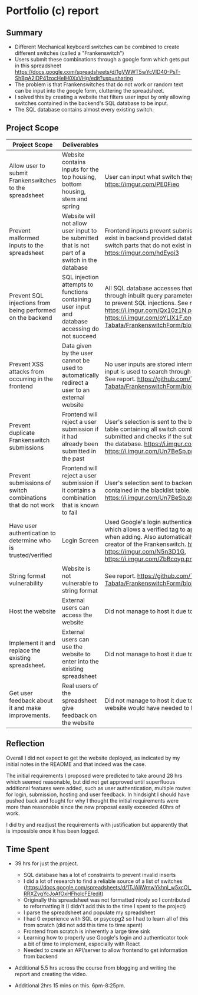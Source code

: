 # Portfolio (c) report

## Summary

- Different Mechanical keyboard switches can be combined to create different switches (called a "Frankenswitch")
- Users submit these combinations through a google form which gets put in this spreadsheet https://docs.google.com/spreadsheets/d/1gVWWT5wYcVID40-PsT-ShBgA2iDP41zocHeIH0XxVHg/edit?usp=sharing
- The problem is that Frankenswitches that do not work or random text can be input into the google form, cluttering the spreadsheet.
- I solved this by creating a website that filters user input by only allowing switches contained in the backend's SQL database to be input.
- The SQL database contains almost every existing switch.



## Project Scope

| Project Scope                                                | Deliverables                                                 |                                                              |
| ------------------------------------------------------------ | ------------------------------------------------------------ | ------------------------------------------------------------ |
| Allow user to submit Frankenswitches to the spreadsheet      | Website contains inputs for the top housing, bottom housing, stem and spring | User can input what switch they desire for each part https://imgur.com/PE0Fieo |
| Prevent malformed inputs to the spreadsheet                  | Website will not allow user input to be submitted that is not part of a switch in the database | Frontend inputs prevent submissions of switches that don't exist in backend provided database. Backend will not add switch parts that do not exist in the backend. https://imgur.com/hdEyoi3 |
| Prevent SQL injections from being performed on the backend   | SQL injection attempts to functions containing user input and database accessing do not succeed | All SQL database accesses that contain user input are done through inbuilt query parameters that are made specifically to prevent SQL injections. See report. https://i.imgur.com/Qx10z1N.png, https://i.imgur.com/oYLIX1F.png, https://github.com/Toshi-Tabata/FrankenswitchForm/blob/main/security%20report.md |
| Prevent XSS attacks from occurring in the frontend           | Data given by the user cannot be used to automatically redirect a user to an external website | No user inputs are stored internally within the frontend. User input is used to search through react bootstrap typeahead. See report. https://github.com/Toshi-Tabata/FrankenswitchForm/blob/main/security%20report.md |
| Prevent duplicate Frankenswitch submissions                  | Frontend will reject a user submission if it had already been submitted in the past | User's selection is sent to the backend. The backend has a table containing all switch combinations that have been submitted and checks if the submitted combination exists in the database. https://i.imgur.com/vAvMiyZ.png, https://i.imgur.com/Un7BeSp.png |
| Prevent submissions of switch combinations that do not work  | Frontend will reject a user submission if it contains a combination that is known to fail | User's selection sent to backend and checked if it is contained in the blacklist table. https://i.imgur.com/Un7BeSp.png |
| Have user authentication to determine who is trusted/verified | Login Screen                                                 | Used Google's login authenticator to allow optional login which allows a verified tag to appear on the spreadsheet when adding. Also automatically adds username to credit creator of the Frankenswitch. https://imgur.com/eQMPER7, https://imgur.com/N5n3D1G, https://i.imgur.com/ZbBcoyp.png |
| String format vulnerability                                  | Website is not vulnerable to string format                   | See report. https://github.com/Toshi-Tabata/FrankenswitchForm/blob/main/security%20report.md |
| Host the website                                             | External users can access the website                        | Did not manage to host it due to 30 hr time constraint       |
| Implement it and replace the existing spreadsheet.           | External users can use the website to enter into the existing spreadsheet | Did not manage to host it due to 30 hr time constraint       |
| Get user feedback about it and make improvements.            | Real users of the spreadsheet give feedback on the website   | Did not manage to host it due to 30 hr time constraint and website would have needed to be hosted. |



## Reflection

Overall I did not expect to get the website deployed, as indicated by my initial notes in the README and that indeed was the case. 

The initial requirements I proposed were predicted to take around 28 hrs which seemed reasonable, but did not get approved until superfluous additional features were added, such as user authentication, multiple routes for login, submission, hosting and user feedback. In hindsight I should have pushed back and fought for why I thought the initial requirements were more than reasonable since the new proposal easily exceeded 40hrs of work.

I did try and readjust the requirements with justification but apparently that is impossible once it has been logged.



## Time Spent

- 39 hrs for just the project.
  - SQL database has a lot of constraints to prevent invalid inserts
  - I did a lot of research to find a reliable source of a list of switches (https://docs.google.com/spreadsheets/d/1TJAIiWmwYkhnI_w5xcOl_RRXZvgYcJoAfOxHFholcFE/edit)
  - Originally this spreadsheet was not formatted nicely so I contributed to reformatting it (I didn't add this to the time I spent to the project)
  - I parse the spreadsheet and populate my spreadsheet
  - I had 0 experience with SQL or psycopg2 so I had to learn all of this from scratch (did not add this time to time spent)
  - Frontend from scratch is inherently a large time sink
  - Learning how to properly use Google's login and authenticator took a bit of time to implement, especially with React
  - Needed to create an API/server to allow frontend to get information from backend
- Additional 5.5 hrs across the course from blogging and writing the report and creating the video.

- Additional 2hrs 15 mins on this. 6pm-8:25pm.

